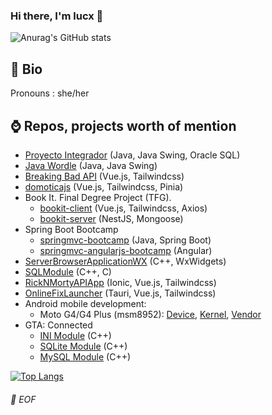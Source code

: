 ### Hi there, I'm lucx 👋

![Anurag's GitHub stats](https://github-readme-stats.vercel.app/api?username=lyuu17&show_icons=true&theme=radical)

## 📝 Bio
Pronouns : she/her

## ⌚ Repos, projects worth of mention
 - [Proyecto Integrador](https://github.com/Lyuu17/java_proyecto_integrador) (Java, Java Swing, Oracle SQL)
 - [Java Wordle](https://github.com/Lyuu17/java_wordle) (Java, Java Swing)
 - [Breaking Bad API](https://github.com/Lyuu17/breakingbad_vueapi) (Vue.js, Tailwindcss)
 - [domoticajs](https://github.com/Lyuu17/domoticajs) (Vue.js, Tailwindcss, Pinia)
 - Book It. Final Degree Project (TFG).
   - [bookit-client](https://github.com/Lyuu17/bookit-client) (Vue.js, Tailwindcss, Axios)
   - [bookit-server](https://github.com/Lyuu17/bookit-server) (NestJS, Mongoose)
 - Spring Boot Bootcamp
   - [springmvc-bootcamp](https://github.com/Lyuu17/springmvc-bootcamp.git) (Java, Spring Boot)
   - [springmvc-angularjs-bootcamp](https://github.com/Lyuu17/springmvc-angularjs-internship.git) (Angular)
 - [ServerBrowserApplicationWX](https://github.com/UniverseEngine/ServerBrowserApplicationWX) (C++, WxWidgets)
 - [SQLModule](https://github.com/UniverseEngine/SQLModule) (C++, C)
 - [RickNMortyAPIApp](https://github.com/Lyuu17/RickNMortyAPIApp) (Ionic, Vue.js, Tailwindcss)
 - [OnlineFixLauncher](https://github.com/Lyuu17/OnlineFixLauncher) (Tauri, Vue.js, Tailwindcss)
 - Android mobile development: 
   - Moto G4/G4 Plus (msm8952): [Device](https://github.com/Lyuu17/android_device_motorola_athene), [Kernel](https://github.com/Lyuu17/android_kernel_motorola_msm8952), [Vendor](https://github.com/Lyuu17/android_vendor_motorola_athene)
 - GTA: Connected
   - [INI Module](https://github.com/Lyuu17/gtac_ini) (C++)
   - [SQLite Module](https://github.com/Lyuu17/gtac_sqlite) (C++)
   - [MySQL Module](https://github.com/Lyuu17/gtac_mysql) (C++)

[![Top Langs](https://github-readme-stats.vercel.app/api/top-langs/?username=lyuu17&layout=compact&hide=smali,roff&exclude_repo=android_kernel_motorola_msm8952,android_kernel_bq_vegetafhd)](https://github.com/anuraghazra/github-readme-stats)

###### 💾 EOF
